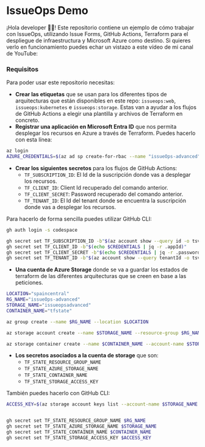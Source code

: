 # IssueOps Demo

¡Hola developer 👋🏻! Este repositorio contiene un ejemplo de cómo trabajar con IssueOps, utilizando Issue Forms, GitHub Actions, Terraform para el despliegue de infraestructura y Microsoft Azure como destino. Si quieres verlo en funcionamiento puedes echar un vistazo a este vídeo de mi canal de YouTube:

### Requisitos

Para poder usar este repositorio necesitas:

- **Crear las etiquetas** que se usan para los diferentes tipos de arquitecturas que están disponibles en este repo: `issueops:web`, `issueops:kubernetes` e `issueops:storage`. Estas van a ayudar a los flujos de GitHub Actions a elegir una plantilla y archivos de Terraform en concreto.
- **Registrar una aplicación en Microsoft Entra ID** que nos permita desplegar los recursos en Azure a través de Terraform. Puedes hacerlo con esta línea: 
```bash
az login
AZURE_CREDENTIALS=$(az ad sp create-for-rbac --name "issueOps-advanced" --role contributor --scopes /subscriptions/$(az account show --query id -o tsv))
```
- **Crear los siguientes secretos** para los flujos de GitHub Actions:
    - `TF_SUBSCRIPTION_ID`: El Id de la suscripción donde vas a desplegar los recursos.
    - `TF_CLIENT_ID`: Client Id recuperado del comando anterior.
    - `TF_CLIENT_SECRET`: Password recuperado del comando anterior.
    - `TF_TENANT_ID`: El Id del tenant donde se encuentra la suscripción donde vas a desplegar los recursos.

Para hacerlo de forma sencilla puedes utilizar GitHub CLI:

```bash
gh auth login -s codespace

gh secret set TF_SUBSCRIPTION_ID -b"$(az account show --query id -o tsv)"
gh secret set TF_CLIENT_ID -b"$(echo $CREDENTIALS | jq -r .appId)"
gh secret set TF_CLIENT_SECRET -b"$(echo $CREDENTIALS | jq -r .password)"
gh secret set TF_TENANT_ID -b"$(az account show --query tenantId -o tsv)"
```

- **Una cuenta de Azure Storage** donde se va a guardar los estados de terraform de las diferentes arquitecturas que se creen en base a las peticiones.

```bash
LOCATION="spaincentral"
RG_NAME="issueOps-advanced"
STORAGE_NAME="issueopsadvanced"
CONTAINER_NAME="tfstate"

az group create --name $RG_NAME --location $LOCATION

az storage account create --name $STORAGE_NAME --resource-group $RG_NAME --location $LOCATION --sku Standard_LRS

az storage container create --name $CONTAINER_NAME --account-name $STORAGE_NAME
```

- **Los secretos asociados a la cuenta de storage** que son:
    - `TF_STATE_RESOURCE_GROUP_NAME`
    - `TF_STATE_AZURE_STORAGE_NAME`
    - `TF_STATE_CONTAINER_NAME`
    - `TF_STATE_STORAGE_ACCESS_KEY`

También puedes hacerlo con GitHub CLI:

```bash
ACCESS_KEY=$(az storage account keys list --account-name $STORAGE_NAME --resource-group $RG_NAME --query "[0].value" -o tsv)


gh secret set TF_STATE_RESOURCE_GROUP_NAME $RG_NAME
gh secret set TF_STATE_AZURE_STORAGE_NAME $STORAGE_NAME
gh secret set TF_STATE_CONTAINER_NAME $CONTAINER_NAME
gh secret set TF_STATE_STORAGE_ACCESS_KEY $ACCESS_KEY
``` 
